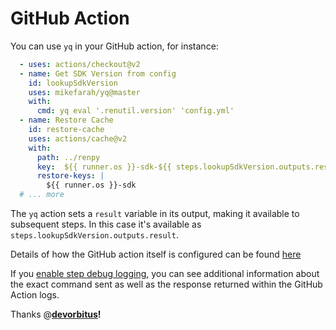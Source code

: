 # GitHub Action

You can use `yq` in your GitHub action, for instance:

```yaml
  - uses: actions/checkout@v2
  - name: Get SDK Version from config
    id: lookupSdkVersion
    uses: mikefarah/yq@master
    with:
      cmd: yq eval '.renutil.version' 'config.yml'
  - name: Restore Cache
    id: restore-cache
    uses: actions/cache@v2
    with:
      path: ../renpy
      key:  ${{ runner.os }}-sdk-${{ steps.lookupSdkVersion.outputs.result }}
      restore-keys: |
        ${{ runner.os }}-sdk
  # ... more
```

The `yq` action sets a `result` variable in its output, making it available to subsequent steps. In this case it's available as `steps.lookupSdkVersion.outputs.result`.

Details of how the GitHub action itself is configured can be found [here](https://github.com/mikefarah/yq/issues/844#issuecomment-856700574)

If you [enable step debug logging](https://docs.github.com/en/actions/managing-workflow-runs/enabling-debug-logging#enabling-step-debug-logging), you can see additional information about the exact command sent as well as the response returned within the GitHub Action logs.

Thanks @[**devorbitus**](https://github.com/devorbitus)**!**
